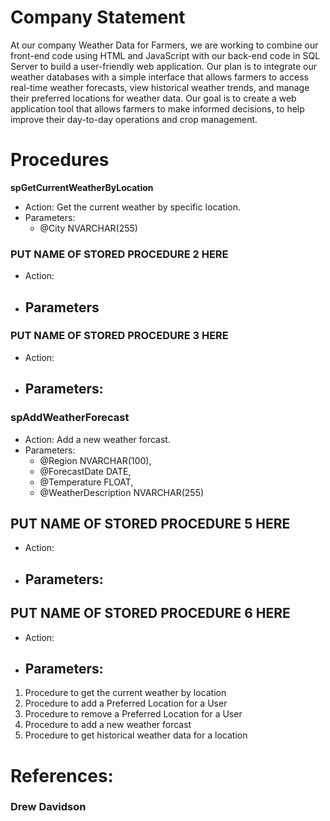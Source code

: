 # **Company Statement**
At our company Weather Data for Farmers, we are working to combine our front-end code using HTML and JavaScript with our back-end code in SQL Server to build a user-friendly web application. Our plan is to integrate our weather databases with a simple interface that allows farmers to access real-time weather forecasts, view historical weather trends, and manage their preferred locations for weather data. Our goal is to create a web application tool that allows farmers to make informed decisions, to help improve their day-to-day operations and crop management.

# **Procedures**

**spGetCurrentWeatherByLocation**
- Action: Get the current weather by specific location.
- Parameters:
  - @City NVARCHAR(255)

### **PUT NAME OF STORED PROCEDURE 2 HERE**
- Action:
- Parameters
  - 

### **PUT NAME OF STORED PROCEDURE 3 HERE**
- Action: 
- Parameters: 
  - 

### **spAddWeatherForecast**
- Action: Add a new weather forcast.
- Parameters:
   - @Region NVARCHAR(100),
   - @ForecastDate DATE,
   - @Temperature FLOAT,
   - @WeatherDescription NVARCHAR(255)

## **PUT NAME OF STORED PROCEDURE 5 HERE**
- Action:
- Parameters:
  -

## **PUT NAME OF STORED PROCEDURE 6 HERE**
- Action:
- Parameters: 
  - 

1. Procedure to get the current weather by location
2. Procedure to add a Preferred Location for a User
3. Procedure to remove a Preferred Location for a User
4. Procedure to add a new weather forcast
5. Procedure to get historical weather data for a location
   

# **References:**

### Drew Davidson 


